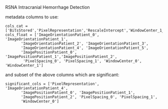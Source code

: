 RSNA Intracranial Hemorrhage Detection

metadata columns to use:
```
cols_cat = ['BitsStored','PixelRepresentation','RescaleIntercept','WindowCenter_1_NAN']
cols_float = ['ImageOrientationPatient_0', 'ImageOrientationPatient_1',
       'ImageOrientationPatient_2', 'ImageOrientationPatient_3',
       'ImageOrientationPatient_4', 'ImageOrientationPatient_5',
       'ImagePositionPatient_0', 'ImagePositionPatient_1','ImagePositionPatient_2',
        'PixelSpacing_0', 'PixelSpacing_1', 'WindowCenter_0', 'WindowCenter_1']
```

and subset of the above columns which are significant:
```
significant_cols = ['PixelRepresentation', 'ImageOrientationPatient_4',
       'ImagePositionPatient_0', 'ImagePositionPatient_1',
       'ImagePositionPatient_2', 'PixelSpacing_0', 'PixelSpacing_1',
       'WindowCenter_0']
```